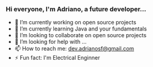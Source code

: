 ### Hi everyone, I'm Adriano, a future developer...

- 🔭 I’m currently working on open source projects
- 🌱 I’m currently learning Java and your fundamentals
- 👯 I’m looking to collaborate on open source projects
- 🤔 I’m looking for help with ...
- 📫 How to reach me: dev.adrianosf@gmail.com
- ⚡ Fun fact: I'm Electrical Enginner 

